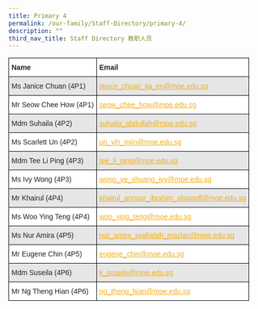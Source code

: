 ```yaml
---
title: Primary 4
permalink: /our-family/Staff-Directory/primary-4/
description: ""
third_nav_title: Staff Directory 教职人员
---
```

<style type="text/css">
.tg  {border-collapse:collapse;border-spacing:0;}
.tg td{border-color:black;border-style:solid;border-width:1px;font-family:Arial, sans-serif;font-size:14px;
  overflow:hidden;padding:10px 5px;word-break:normal;}
.tg th{border-color:black;border-style:solid;border-width:1px;font-family:Arial, sans-serif;font-size:14px;
  font-weight:normal;overflow:hidden;padding:10px 5px;word-break:normal;}
.tg .tg-l2bf{background-color:#FFF;color:#222;font-weight:bold;text-align:left;vertical-align:top}
.tg .tg-h5mn{background-color:#E6E6E6;color:#222;text-align:left;vertical-align:middle}
.tg .tg-y5j8{background-color:#FFF;color:#F1AE16;text-align:left;text-decoration:underline;vertical-align:top}
.tg .tg-al0j{background-color:#E6E6E6;color:#F1AE16;text-align:left;text-decoration:underline;vertical-align:top}
.tg .tg-1ppo{background-color:#FFF;color:#222;text-align:left;vertical-align:middle}
</style>
<table class="tg">
<thead>
  <tr>
    <th class="tg-l2bf"><span style="font-weight:bold">Name</span></th>
    <th class="tg-l2bf"><span style="font-weight:bold">Email</span></th>
  </tr>
</thead>
<tbody>
  <tr>
    <td class="tg-h5mn">Ms Janice Chuan (4P1)</td>
    <td class="tg-al0j"><a href="mailto:janice_chuan_jia_en@moe.edu.sg"><span style="text-decoration:underline;color:#F1AE16;background-color:transparent">janice_chuan_jia_en@moe.edu.sg</span></a></td>
  </tr>
  <tr>
    <td class="tg-1ppo">Mr Seow Chee How (4P1)</td>
    <td class="tg-y5j8"><a href="mailto:seow_chee_how@moe.edu.sg"><span style="text-decoration:underline;color:#F1AE16;background-color:transparent">seow_chee_how@moe.edu.sg</span></a></td>
  </tr>
  <tr>
    <td class="tg-h5mn">Mdm Suhaila (4P2)</td>
    <td class="tg-al0j"><a href="mailto:suhaila_abdullah@moe.edu.sg"><span style="text-decoration:underline;color:#F1AE16;background-color:transparent">suhaila_abdullah@moe.edu.sg</span></a></td>
  </tr>
  <tr>
    <td class="tg-1ppo">Ms Scarlett Un (4P2)</td>
    <td class="tg-y5j8"><a href="mailto:un_yih_miin@moe.edu.sg"><span style="text-decoration:underline;color:#F1AE16;background-color:transparent">un_yih_miin@moe.edu.sg</span></a></td>
  </tr>
  <tr>
    <td class="tg-h5mn">Mdm Tee Li Ping (4P3)</td>
    <td class="tg-al0j"><a href="mailto:tee_li_ping@moe.edu.sg"><span style="text-decoration:underline;color:#F1AE16;background-color:transparent">tee_li_ping@moe.edu.sg</span></a></td>
  </tr>  
  <tr>
    <td class="tg-1ppo">Ms Ivy Wong (4P3)</td>
    <td class="tg-y5j8"><a href="mailto:wong_ye_shuang_ivy@moe.edu.sg"><span style="text-decoration:underline;color:#F1AE16;background-color:transparent">wong_ye_shuang_ivy@moe.edu.sg</span></a></td>
  </tr>
  <tr>
    <td class="tg-h5mn">Mr Khairul (4P4)</td>
    <td class="tg-al0j"><a href="mailto:khairul_annuar_ibrahim_alsagoff@moe.edu.sg"><span style="text-decoration:underline;color:#F1AE16;background-color:transparent">khairul_annuar_ibrahim_alsagoff@moe.edu.sg</span></a></td>
  </tr>
  <tr>
    <td class="tg-1ppo">Ms Woo Ying Teng (4P4)</td>
    <td class="tg-y5j8"><a href="mailto:woo_ying_teng@moe.edu.sg"><span style="text-decoration:underline;color:#F1AE16;background-color:transparent">woo_ying_teng@moe.edu.sg</span></a></td>
  </tr>
  <tr>
    <td class="tg-h5mn">Ms Nur Amira (4P5)</td>
    <td class="tg-al0j"><a href="mailto:nur_amira_syahidah_mazlan@moe.edu.sg"><span style="text-decoration:underline;color:#F1AE16;background-color:transparent">nur_amira_syahidah_mazlan@moe.edu.sg</span></a></td>
  </tr>
  <tr>
		 <td class="tg-1ppo">Mr Eugene Chin (4P5)</td>
    <td class="tg-y5j8"><a href="mailto:eugene_chin@moe.edu.sg"><span style="text-decoration:underline;color:#F1AE16;background-color:transparent">eugene_chin@moe.edu.sg</span></a></td>
		</tr><tr>
    <td class="tg-h5mn">Mdm Suseila (4P6)</td>
    <td class="tg-al0j"><a href="mailto:k_suseila@moe.edu.sg"><span style="text-decoration:underline;color:#F1AE16;background-color:transparent">k_suseila@moe.edu.sg</span></a></td>
  </tr>
  <tr>
    <td class="tg-1ppo">Mr Ng Theng Hian (4P6)</td>
    <td class="tg-y5j8"><a href="mailto:ng_theng_hian@moe.edu.sg"><span style="text-decoration:underline;color:#F1AE16;background-color:transparent">ng_theng_hian@moe.edu.sg</span></a></td>
		</tr>
</tbody>
</table>